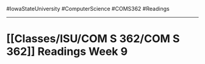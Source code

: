#IowaStateUniversity
#ComputerScience 
#COMS362 
#Readings


---

# [[Classes/ISU/COM S 362/COM S 362]] Readings Week 9